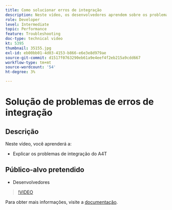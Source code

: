 ```yaml
---
title: Como solucionar erros de integração
description: Neste vídeo, os desenvolvedores aprendem sobre os problemas de integração do A4T.
role: Developer
level: Intermediate
topic: Performance
feature: Troubleshooting
doc-type: technical video
kt: 5395
thumbnail: 35155.jpg
exl-id: eb00bb01-4d03-4153-b866-e6e3e8d979ae
source-git-commit: d1517f0763290eb61a9e4eef4f2eb215a9cdd667
workflow-type: tm+mt
source-wordcount: '54'
ht-degree: 3%

---
```


# Solução de problemas de erros de integração

## Descrição

Neste vídeo, você aprenderá a:

* Explicar os problemas de integração do A4T

## Público-alvo pretendido

* Desenvolvedores

>[!VIDEO](https://video.tv.adobe.com/v/35155/?quality=12)

Para obter mais informações, visite a [documentação](https://experienceleague.adobe.com/docs/target/using/integrate/a4t/troubleshoot-a4t/a4t-troubleshooting.html?lang=en).
